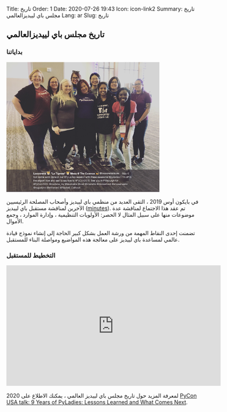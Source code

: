 Title: تاريخ
Order: 1
Date: 2020-07-26 19:43
Icon: icon-link2
Summary: تاريخ مجلس باي لييديزالعالمي
Lang: ar
Slug: تاريخ

## تاريخ مجلس باي لييديزالعالمي

### بداياتنا

<div class="float-center container">
  <img src="/images/about/future-of-us.png"
     alt="PyLadies Organizers at PyCon US 2019" width="400px" />
</div>

في بايكون أوس 2019 ، التقى العديد من منظمي باي لييديز وأصحاب المصلحة الرئيسيين الآخرين لمناقشة مستقبل باي لييديز
([minutes](https://github.com/pyladies/global-organizing/blob/master/notes/2019/06_05_2019.md)).
تم عقد هذا الاجتماع لمناقشة عدة موضوعات منها على سبيل المثال لا الحصر:
الأولويات التنظيمية ، وإدارة الموارد ، وجمع الأموال.

تضمنت إحدى النقاط المهمة من ورشة العمل بشكل كبير الحاجة إلى إنشاء نموذج قيادة عالمي لمساعدة باي لييديز على معالجة هذه المواضيع ومواصلة البناء للمستقبل.

### التخطيط للمستقبل

<div class="float-center container"><iframe width="560" height="315" src="https://www.youtube.com/embed/KRwpY2TixAs" frameborder="0" allow="accelerometer; autoplay; encrypted-media; gyroscope; picture-in-picture" allowfullscreen></iframe></div>

لمعرفة المزيد حول تاريخ مجلس باي لييديز العالمي ، يمكنك الاطلاع على 
2020 [PyCon USA talk: 9 Years of PyLadies: Lessons Learned and What Comes Next](https://www.youtube.com/watch؟v=KRwpY2TixAs).
